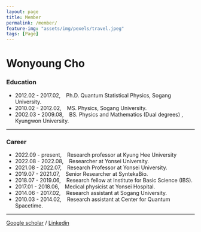 ```yaml
---
layout: page
title: Member
permalink: /member/
feature-img: "assets/img/pexels/travel.jpeg"
tags: [Page]
---
```



# Wonyoung Cho


### Education
  - 2012.02 - 2017.02, &ensp; Ph.D. Quantum Statistical Physics, Sogang University.
  - 2010.02 - 2012.02, &ensp; MS. Physics, Sogang University.
  - 2002.03 - 2009.08, &ensp; BS. Physics and Mathematics (Dual degrees) , Kyungwon University.

***

### Career
  - 2022.09 - present, &ensp; Research professor at Kyung Hee University
  - 2022.08 - 2022.08, &ensp; Researcher at Yonsei University.
  - 2021.08 - 2022.07, &ensp; Research Professor at Yonsei University.
  - 2019.07 - 2021.07, &ensp; Senior Researcher at SyntekaBio.
  - 2018.07 - 2019.06, &ensp; Research fellow at Institute for Basic Science (IBS).
  - 2017.01 - 2018.06, &ensp; Medical physicist at Yonsei Hospital.
  - 2014.06 - 2017.02, &ensp; Research assistant at Sogang University.
  - 2010.03 - 2014.02, &ensp; Research assistant at Center for Quantum Spacetime.

***

[Google scholar](https://scholar.google.co.kr/citations?hl=en&user=FFLu6zwAAAAJ&view_op=list_works&sortby=pubdate) /
[Linkedin](https://kr.linkedin.com/in/wonyoung-cho-a0477b131)
